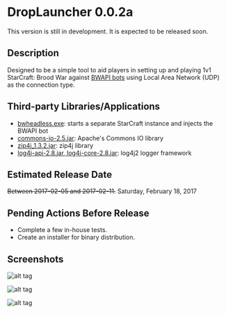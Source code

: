# DropLauncher 0.0.2a
This version is still in development. It is expected to be released soon.

## Description
Designed to be a simple tool to aid players in setting up and playing 1v1 StarCraft: Brood War against [BWAPI bots](https://github.com/bwapi/bwapi) using Local Area Network (UDP) as the connection type.

## Third-party Libraries/Applications
* [bwheadless.exe](https://github.com/tscmoo/bwheadless): starts a separate StarCraft instance and injects the BWAPI bot
* [commons-io-2.5.jar](https://commons.apache.org/proper/commons-io/): Apache's Commons IO library
* [zip4j_1.3.2.jar](http://www.lingala.net/zip4j/): zip4j library
* [log4j-api-2.8.jar, log4j-core-2.8.jar](https://logging.apache.org/log4j/2.x/): log4j2 logger framework

## Estimated Release Date
~~Between 2017-02-05 and 2017-02-11.~~
Saturday, February 18, 2017

## Pending Actions Before Release
* Complete a few in-house tests.
* Create an installer for binary distribution.

## Screenshots

![alt tag](http://i.imgur.com/0LKGpcf.png)

![alt tag](http://i.imgur.com/KBg6ZQk.png)

![alt tag](http://i.imgur.com/0VY1Ijh.png)
